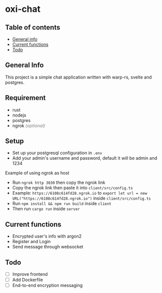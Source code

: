# oxi-chat

## Table of contents
* [General info](#general-info)
* [Current functions](#current-functions)
* [Todo](#todo)

## General Info
This project is a simple chat application written with warp-rs, svelte and postgres.

## Requirement
* rust
* nodejs
* postgres
* ngrok <span style="color: grey; font-style: italic">(optional)</span>

## Setup
* Set up your postgresql configuration in ```.env```
* Add your admin's username and password, default it will be admin and 1234

Example of using ngrok as host
* Run ```ngrok http 3030``` then copy the ngrok link
* Copy the ngrok link then paste it into ```client/src/config.ts```
* Example: ```https://6108c614fd28.ngrok.io``` to ```export let url = new URL("https://6108c614fd28.ngrok.io")``` inside ```client/src/config.ts```
* Run ```npm install && npm run build``` inside ```client```
* Then run ```cargo run``` inside ```server```


## Current functions
* Encrypted user's info with argon2
* Register and Login
* Send message through websocket

## Todo
- [ ] Improve frontend
- [ ] Add Dockerfile
- [ ] End-to-end encryption messaging
